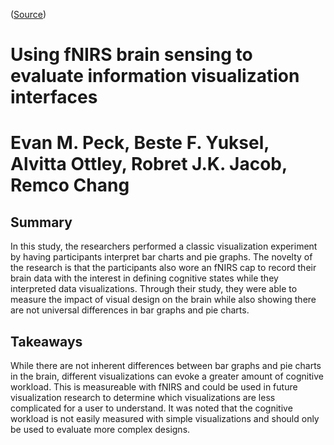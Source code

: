 ([Source](https://dl.acm.org/doi/abs/10.1145/2470654.2470723))

# Using fNIRS brain sensing to evaluate information visualization interfaces
# Evan M. Peck, Beste F. Yuksel, Alvitta Ottley, Robret J.K. Jacob, Remco Chang

## Summary
In this study, the researchers performed a classic visualization experiment by having participants interpret bar charts and pie graphs. The novelty of the research is that the participants also wore an fNIRS cap to record their brain data with the interest in defining cognitive states while they interpreted data visualizations. Through their study, they were able to measure the impact of visual design on the brain while also showing there are not universal differences in bar graphs and pie charts. 

## Takeaways
While there are not inherent differences between bar graphs and pie charts in the brain, different visualizations can evoke a greater amount of cognitive workload. This is measureable with fNIRS and could be used in future visualization research to determine which visualizations are less complicated for a user to understand. It was noted that the cognitive workload is not easily measured with simple visualizations and should only be used to evaluate more complex designs. 